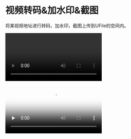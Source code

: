 

# 视频转码&加水印&截图

将某视频地址进行转码，加水印，截图上传到UFile的空间内。

![视频转码&加水印&截图](http://stepflow-docs.cn-bj.ufileos.com/scenario-umedia.mp4)

<video id="video" controls="" preload="none" poster="http://stepflow-docs.cn-bj.ufileos.com/scenario-umedia.mp4">
<source id="mp4" src="http://stepflow-docs.cn-bj.ufileos.com/scenario-umedia.mp4" type="video/mp4">
</video>


